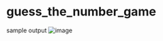 # guess_the_number_game
sample output 
![image](https://user-images.githubusercontent.com/97338866/232133553-2c1944a6-0ae6-45c2-aea1-24d2f12e0e57.png)
